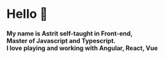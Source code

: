 <h1>Hello 👋</h1>

<h4>My name is Astrit self-taught in Front-end, <br>Master of Javascript and Typescript.<br>
I love playing and working with Angular, React, Vue</h4>
